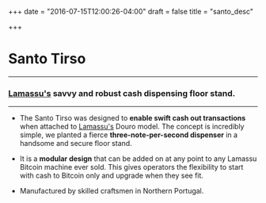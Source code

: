 +++
date = "2016-07-15T12:00:26-04:00"
draft = false
title = "santo_desc"

+++

# Santo Tirso

***

### [Lamassu's](http://lamassu.is) savvy and robust cash dispensing floor stand.

***

- The Santo Tirso was designed to **enable swift cash out transactions** when attached to [Lamassu's](http://lamassu.is) Douro model. The concept is incredibly simple, we planted a fierce **three-note-per-second dispenser** in a handsome and secure floor stand.

- It is a **modular design** that can be added on at any point to any Lamassu Bitcoin machine ever sold. This gives operators the flexibility to start with cash to Bitcoin only and upgrade when they see fit.

- Manufactured by skilled craftsmen in Northern Portugal.

